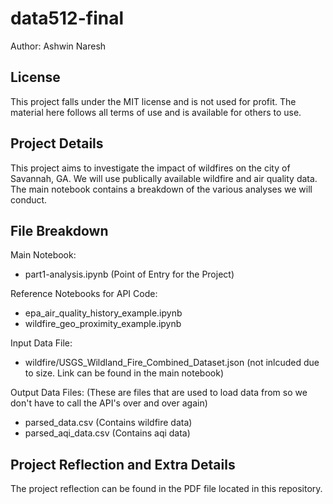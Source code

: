 # data512-final
Author: Ashwin Naresh

## License 
This project falls under the MIT license and is not used for profit. The material here follows all terms of use and is available for others to use.

## Project Details
This project aims to investigate the impact of wildfires on the city of Savannah, GA. We will use publically available wildfire and air quality data. The main notebook contains a breakdown of the various analyses we will conduct.

## File Breakdown

Main Notebook:
- part1-analysis.ipynb (Point of Entry for the Project)

Reference Notebooks for API Code:
- epa_air_quality_history_example.ipynb
- wildfire_geo_proximity_example.ipynb

Input Data File:
- wildfire/USGS_Wildland_Fire_Combined_Dataset.json (not inlcuded due to size. Link can be found in the main notebook)

Output Data Files: (These are files that are used to load data from so we don't have to call the API's over and over again)
- parsed_data.csv (Contains wildfire data)
- parsed_aqi_data.csv (Contains aqi data)

## Project Reflection and Extra Details
The project reflection can be found in the PDF file located in this repository.
